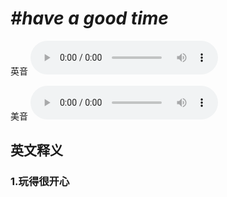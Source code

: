# ***\#have a good time*** 
英音
<audio src="./media/have a good time1_AAC.aac" controls="controls"></audio>

美音
<audio src="./media/have a good time2_AAC.aac" controls="controls"></audio>



  

英文释义
---
### 1.**玩得很开心**  


